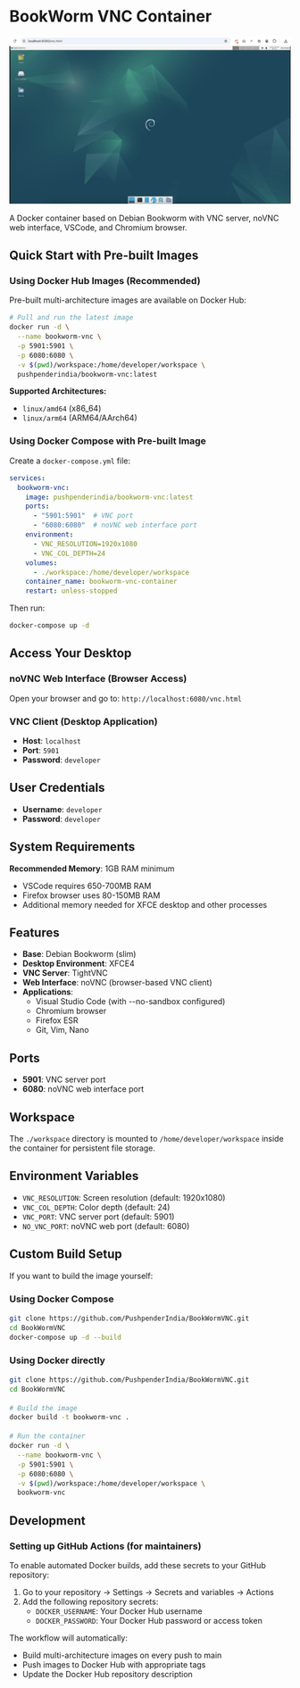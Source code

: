 # BookWorm VNC Container

![BookWorm VNC](bookworm.png)

A Docker container based on Debian Bookworm with VNC server, noVNC web interface, VSCode, and Chromium browser.

## Quick Start with Pre-built Images

### Using Docker Hub Images (Recommended)

Pre-built multi-architecture images are available on Docker Hub:

```bash
# Pull and run the latest image
docker run -d \
  --name bookworm-vnc \
  -p 5901:5901 \
  -p 6080:6080 \
  -v $(pwd)/workspace:/home/developer/workspace \
  pushpenderindia/bookworm-vnc:latest
```

**Supported Architectures:**
- `linux/amd64` (x86_64)
- `linux/arm64` (ARM64/AArch64)

### Using Docker Compose with Pre-built Image

Create a `docker-compose.yml` file:

```yaml
services:
  bookworm-vnc:
    image: pushpenderindia/bookworm-vnc:latest
    ports:
      - "5901:5901"  # VNC port
      - "6080:6080"  # noVNC web interface port
    environment:
      - VNC_RESOLUTION=1920x1080
      - VNC_COL_DEPTH=24
    volumes:
      - ./workspace:/home/developer/workspace
    container_name: bookworm-vnc-container
    restart: unless-stopped
```

Then run:
```bash
docker-compose up -d
```

## Access Your Desktop

### noVNC Web Interface (Browser Access)
Open your browser and go to: `http://localhost:6080/vnc.html`

### VNC Client (Desktop Application)
- **Host**: `localhost`
- **Port**: `5901`
- **Password**: `developer`

## User Credentials

- **Username**: `developer`
- **Password**: `developer`

## System Requirements

**Recommended Memory**: 1GB RAM minimum
- VSCode requires 650-700MB RAM
- Firefox browser uses 80-150MB RAM
- Additional memory needed for XFCE desktop and other processes

## Features

- **Base**: Debian Bookworm (slim)
- **Desktop Environment**: XFCE4
- **VNC Server**: TightVNC
- **Web Interface**: noVNC (browser-based VNC client)
- **Applications**:
  - Visual Studio Code (with --no-sandbox configured)
  - Chromium browser
  - Firefox ESR
  - Git, Vim, Nano

## Ports

- **5901**: VNC server port
- **6080**: noVNC web interface port

## Workspace

The `./workspace` directory is mounted to `/home/developer/workspace` inside the container for persistent file storage.

## Environment Variables

- `VNC_RESOLUTION`: Screen resolution (default: 1920x1080)
- `VNC_COL_DEPTH`: Color depth (default: 24)
- `VNC_PORT`: VNC server port (default: 5901)
- `NO_VNC_PORT`: noVNC web port (default: 6080)

## Custom Build Setup

If you want to build the image yourself:

### Using Docker Compose

```bash
git clone https://github.com/PushpenderIndia/BookWormVNC.git
cd BookWormVNC
docker-compose up -d --build
```

### Using Docker directly

```bash
git clone https://github.com/PushpenderIndia/BookWormVNC.git
cd BookWormVNC

# Build the image
docker build -t bookworm-vnc .

# Run the container
docker run -d \
  --name bookworm-vnc \
  -p 5901:5901 \
  -p 6080:6080 \
  -v $(pwd)/workspace:/home/developer/workspace \
  bookworm-vnc
```

## Development

### Setting up GitHub Actions (for maintainers)

To enable automated Docker builds, add these secrets to your GitHub repository:

1. Go to your repository → Settings → Secrets and variables → Actions
2. Add the following repository secrets:
   - `DOCKER_USERNAME`: Your Docker Hub username
   - `DOCKER_PASSWORD`: Your Docker Hub password or access token

The workflow will automatically:
- Build multi-architecture images on every push to main
- Push images to Docker Hub with appropriate tags
- Update the Docker Hub repository description